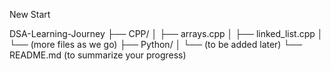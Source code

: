 New Start

DSA-Learning-Journey
├── CPP/
│   ├── arrays.cpp
│   ├── linked_list.cpp
│   └── (more files as we go)
├── Python/
│   └── (to be added later)
└── README.md  (to summarize your progress)